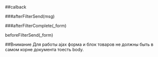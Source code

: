 ##calback

###afterFilterSend(msg)

###afterFilterComplete(_form)

beforeFilterSend(_form)


##Внимание
Для работы ajax форма и блок товаров не должны быть в самом корне документа тоесть body.
